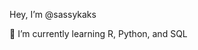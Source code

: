 Hey, I’m @sassykaks

🌱 I’m currently learning R, Python, and SQL


<!---
sassykaks/sassykaks is a ✨ special ✨ repository because its `README.md` (this file) appears on your GitHub profile.
You can click the Preview link to take a look at your changes.
--->
